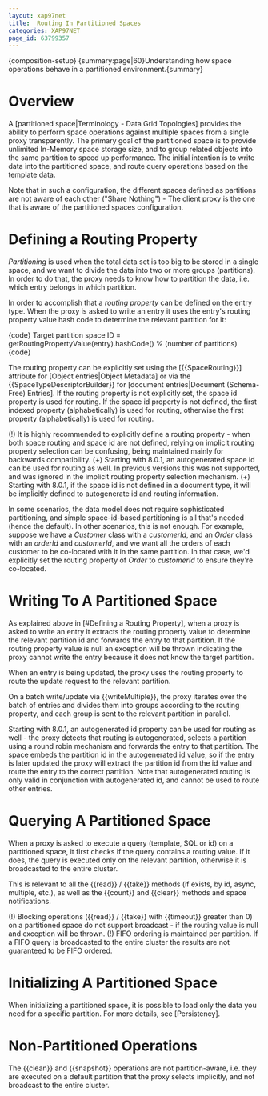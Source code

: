 ```yaml
---
layout: xap97net
title:  Routing In Partitioned Spaces
categories: XAP97NET
page_id: 63799357
---
```


{composition-setup}
{summary:page|60}Understanding how space operations behave in a partitioned environment.{summary}

# Overview

A [partitioned space|Terminology - Data Grid Topologies] provides the ability to perform space operations against multiple spaces from a single proxy transparently. The primary goal of the partitioned space is to provide unlimited In-Memory space storage size, and to group related objects into the same partition to speed up performance. The initial intention is to write data into the partitioned space, and route query operations based on the template data.

Note that in such a configuration, the different spaces defined as partitions are not aware of each other ("Share Nothing") - The client proxy is the one that is aware of the partitioned spaces configuration.

# Defining a Routing Property

*Partitioning* is used when the total data set is too big to be stored in a single space, and we want to divide the data into two or more groups (partitions). In order to do that, the proxy needs to know how to partition the data, i.e. which entry belongs in which partition.

In order to accomplish that a *routing property* can be defined on the entry type. When the proxy is asked to write an entry it uses the entry's routing property value hash code to determine the relevant partition for it:

{code}
Target partition space ID =
    getRoutingPropertyValue(entry).hashCode() % (number of partitions)
{code}

The routing property can be explicitly set using the \[{{SpaceRouting}}\] attribute for [Object entries|Object Metadata] or via the {{SpaceTypeDescriptorBuilder}} for [document entries|Document (Schema-Free) Entries]. If the routing property is not explicitly set, the space id property is used for routing. If the space id property is not defined, the first indexed property (alphabetically) is used for routing, otherwise the first property (alphabetically) is used for routing.

(!) It is highly recommended to explicitly define a routing property - when both space routing and space id are not defined, relying on implicit routing property selection can be confusing, being maintained mainly for backwards compatibility.
(+) Starting with 8.0.1, an autogenerated space id can be used for routing as well. In previous versions this was not supported, and was ignored in the implicit routing property selection mechanism.
(+) Starting with 8.0.1, if the space id is not defined in a document type, it will be implicitly defined to autogenerate id and routing information.

In some scenarios, the data model does not require sophisticated partitioning, and simple space-id-based partitioning is all that's needed (hence the default). In other scenarios, this is not enough. For example, suppose we have a *Customer* class with a *customerId*, and an *Order* class with an *orderId* and *customerId*, and we want all the orders of each customer to be co-located with it in the same partition. In that case, we'd explicitly set the routing property of *Order* to *customerId* to ensure they're co-located.

# Writing To A Partitioned Space

As explained above in [#Defining a Routing Property], when a proxy is asked to write an entry it extracts the routing property value to determine the relevant partition id and forwards the entry to that partition. If the routing property value is null an exception will be thrown indicating the proxy cannot write the entry because it does not know the target partition.

When an entry is being updated, the proxy uses the routing property to route the update request to the relevant partition.

On a batch write/update via {{writeMultiple}}, the proxy iterates over the batch of entries and divides them into groups according to the routing property, and each group is sent to the relevant partition in parallel.

Starting with 8.0.1, an autogenerated id property can be used for routing as well - the proxy detects that routing is autogenerated, selects a partition using a round robin mechanism and forwards the entry to that partition. The space embeds the partition id in the autogenerated id value, so if the entry is later updated the proxy will extract the partition id from the id value and route the entry to the correct partition. Note that autogenerated routing is only valid in conjunction with autogenerated id, and cannot be used to route other entries.

# Querying A Partitioned Space

When a proxy is asked to execute a query (template, SQL or id) on a partitioned space, it first checks if the query contains a routing value. If it does, the query is executed only on the relevant partition, otherwise it is broadcasted to the entire cluster.

This is relevant to all the {{read}} / {{take}} methods (if exists, by id, async, multiple, etc.), as well as the {{count}} and {{clear}} methods and space notifications.

(!) Blocking operations ({{read}} / {{take}} with {{timeout}} greater than 0) on a partitioned space do not support broadcast - if the routing value is null and exception will be thrown.
(!) FIFO ordering is maintained per partition. If a FIFO query is broadcasted to the entire cluster the results are not guaranteed to be FIFO ordered.

# Initializing A Partitioned Space

When initializing a partitioned space, it is possible to load only the data you need for a specific partition. For more details, see [Persistency].

# Non-Partitioned Operations

The {{clean}} and {{snapshot}} operations are not partition-aware, i.e. they are executed on a default partition that the proxy selects implicitly, and not broadcast to the entire cluster.
